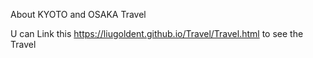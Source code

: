 About KYOTO and OSAKA Travel



U can Link this https://liugoldent.github.io/Travel/Travel.html to see the Travel
